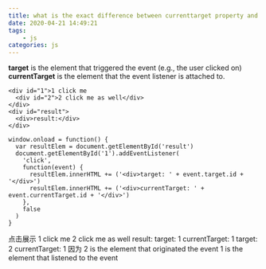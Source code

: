 ```yaml
---
title: what is the exact difference between currenttarget property and target property
date: 2020-04-21 14:49:21
tags:
    - js
categories: js
---
```

<b>target</b> is the element that triggered the event (e.g., the user clicked on)
<b>currentTarget</b> is the element that the event listener is attached to.

<!-- more -->

```
<div id="1">1 click me
  <div id="2">2 click me as well</div>
</div>
<div id="result">
  <div>result:</div>
</div>
```
```
window.onload = function() {
  var resultElem = document.getElementById('result')
  document.getElementById('1').addEventListener(
    'click',
    function(event) {
      resultElem.innerHTML += ('<div>target: ' + event.target.id + '</div>')
      resultElem.innerHTML += ('<div>currentTarget: ' + event.currentTarget.id + '</div>')
    },
    false
  )
}
```
点击展示
1 click me
2 click me as well
result:
target: 1
currentTarget: 1
target: 2
currentTarget: 1
因为
2 is the element that originated the event
1 is the element that listened to the event